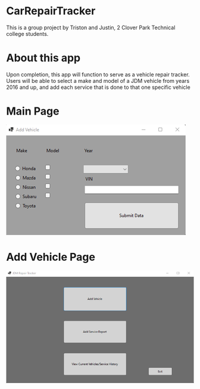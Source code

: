 # CarRepairTracker
This is a group project by Triston and Justin, 2 Clover Park Technical college students.


# About this app
Upon completion, this app will function to serve as a vehicle repair tracker. Users will be able to select a make and model of a JDM vehicle from years
2016 and up, and add each service that is done to that one specific vehicle

# Main Page
![](https://github.com/tristonh35/CarRepairTracker/blob/master/add%20vehicle%20page%20project.png)
# Add Vehicle Page
![](https://github.com/tristonh35/CarRepairTracker/blob/master/main%20page%20project.png)




